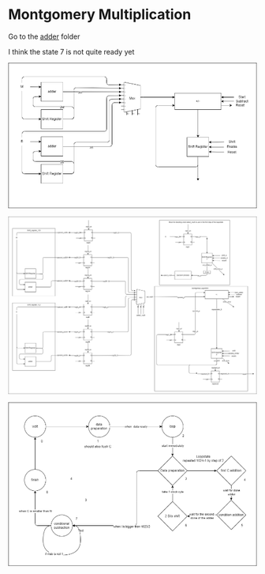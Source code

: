 # Montgomery Multiplication

Go to the [adder](/adder) folder

I think the state 7 is not quite ready yet 

![montgomery](montgomery.png)

![montgomery with more details of the verilog code](montgomery_details.png)

![FSM](fsm.png)